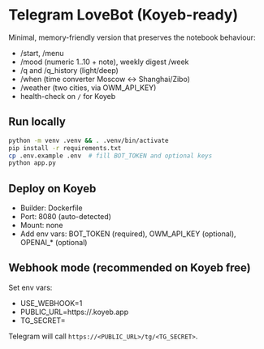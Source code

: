 # Telegram LoveBot (Koyeb-ready)

Minimal, memory-friendly version that preserves the notebook behaviour:
- /start, /menu
- /mood (numeric 1..10 + note), weekly digest /week
- /q and /q_history (light/deep)
- /when (time converter Moscow ↔ Shanghai/Zibo)
- /weather (two cities, via OWM_API_KEY)
- health-check on `/` for Koyeb

## Run locally
```bash
python -m venv .venv && . .venv/bin/activate
pip install -r requirements.txt
cp .env.example .env  # fill BOT_TOKEN and optional keys
python app.py
```

## Deploy on Koyeb
- Builder: Dockerfile
- Port: 8080 (auto-detected)
- Mount: none
- Add env vars: BOT_TOKEN (required), OWM_API_KEY (optional), OPENAI_* (optional)


## Webhook mode (recommended on Koyeb free)
Set env vars:
- USE_WEBHOOK=1
- PUBLIC_URL=https://<your-app>.koyeb.app
- TG_SECRET=<any random string>

Telegram will call `https://<PUBLIC_URL>/tg/<TG_SECRET>`.

